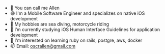 - 👋 You can call me Allen
- 😄 I'm a Mobile Software Engineer and specializes on native iOS development
- 👀 My hobbies are sea diving, motorcycle riding
- 🌱 I’m currently studying iOS Human Interface Guidelines for application development
- 💞️ I'm interested on learning ruby on rails, postgre, aws, docker
- 📫 Email: oscrallen@gmail.com


<!---
oscrallnium/oscrallnium is a ✨ special ✨ repository because its `README.md` (this file) appears on your GitHub profile.
You can click the Preview link to take a look at your changes.
--->
